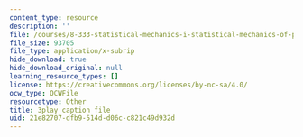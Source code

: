 ```yaml
---
content_type: resource
description: ''
file: /courses/8-333-statistical-mechanics-i-statistical-mechanics-of-particles-fall-2013/21e82707dfb9514dd06cc821c49d932d_Y59FgktB4uQ.srt
file_size: 93705
file_type: application/x-subrip
hide_download: true
hide_download_original: null
learning_resource_types: []
license: https://creativecommons.org/licenses/by-nc-sa/4.0/
ocw_type: OCWFile
resourcetype: Other
title: 3play caption file
uid: 21e82707-dfb9-514d-d06c-c821c49d932d
---
```

